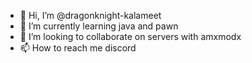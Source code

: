 - 👋 Hi, I’m @dragonknight-kalameet
- 🌱 I’m currently learning java and pawn
- 💞️ I’m looking to collaborate on servers with amxmodx
- 📫 How to reach me discord
